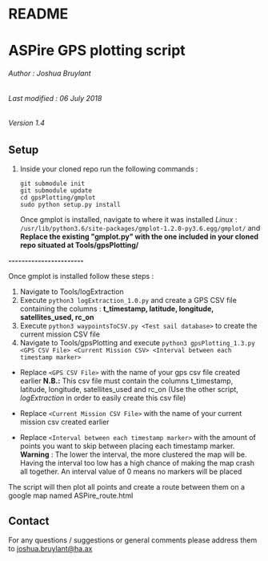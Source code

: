 # README

# ASPire GPS plotting script
###### Author : Joshua Bruylant
###### Last modified : 06 July 2018
###### Version 1.4

## Setup


1. Inside your cloned repo run the following commands : 
   ```
   git submodule init
   git submodule update
   cd gpsPlotting/gmplot
   sudo python setup.py install
   ```
   Once gmplot is installed, navigate to where it was installed
   _Linux_ : 
   `/usr/lib/python3.6/site-packages/gmplot-1.2.0-py3.6.egg/gmplot/` and **Replace the existing "gmplot.py" with the one included in your cloned repo situated at Tools/gpsPlotting/**

**-----------------------**

Once gmplot is installed follow these steps : 

1. Navigate to Tools/logExtraction
2. Execute `python3 logExtraction_1.0.py` and create a GPS CSV file containing the columns : **t_timestamp, latitude, longitude, satellites_used, rc_on**
3. Execute `python3 waypointsToCSV.py <Test sail database>` to create the current mission CSV file
4. Navigate to Tools/gpsPlotting and execute `python3 gpsPlotting_1.3.py <GPS CSV File> <Current Mission CSV> <Interval between each timestamp marker>`


- Replace `<GPS CSV File>` with the name of your gps csv file created earlier
**N.B.:** This csv file must contain the columns t_timestamp, latitude, longitude, satellites_used and rc_on (Use the other script, *logExtraction* in order to easily create this csv file)

- Replace `<Current Mission CSV File>` with the name of your current mission csv created earlier

- Replace `<Interval between each timestamp marker>` with the amount of points you want to skip between placing each timestamp marker.
**Warning** : The lower the interval, the more clustered the map will be. Having the interval too low has a high chance of making the map crash all together.
An interval value of 0 means no markers will be placed


The script will then plot all points and create a route between them on a google map named ASPire_route.html


## Contact

For any questions / suggestions or general comments please address them to joshua.bruylant@ha.ax
